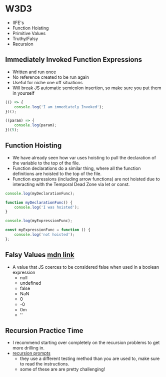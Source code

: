 # W3D3

-   IIFE's
-   Function Hoisting
-   Primitive Values
-   Truthy/Falsy
-   Recursion

## Immediately Invoked Function Expressions

-   Written and run once
-   No reference created to be run again
-   Useful for niche one off situations
-   Will break JS automatic semicolon insertion, so make sure you put them in yourself

```js
(() => {
    console.log('I am immediately Invoked');
})();

((param) => {
    console.log(param);
})(5);
```

## Function Hoisting

-   We have already seen how var uses hoisting to pull the declaration of the variable to the top of the file.
-   Function declarations do a similar thing, where all the function definitions are hoisted to the top of the file.
-   Function expressions (including arrow functions) are not hoisted due to interacting with the Temporal Dead Zone via let or const.

```js
console.log(myDeclarationFunc);

function myDeclarationFunc() {
    console.log('I was hoisted');
}

console.log(myExpressionFunc);

const myExpressionFunc = function () {
    console.log('not hoisted');
};
```

## Falsy Values [mdn link](https://developer.mozilla.org/en-US/docs/Glossary/Falsy)

-   A value that JS coerces to be considered false when used in a boolean expression
    -   null
    -   undefined
    -   false
    -   NaN
    -   0
    -   -0
    -   0m
    -   ''

## Recursion Practice Time

- I recommend starting over completely on the recursion problems to get more drilling in.
- [recursion prompts](https://github.com/JS-Challenges/recursion-prompts)   
    - they use a different testing method than you are used to, make sure to read the instructions.
    - some of these are are pretty challenging!
